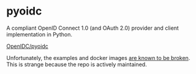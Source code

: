 # pyoidc

A compliant OpenID Connect 1.0 (and OAuth 2.0) provider and client implementation in Python.

[OpenIDC/pyoidc](https://github.com/OpenIDC/pyoidc)

Unfortunately, the examples and docker images [are known to be broken](https://github.com/OpenIDC/pyoidc/issues?q=is%3Aopen+is%3Aissue+label%3Adocumentation).  This is strange because the repo is actively maintained.

